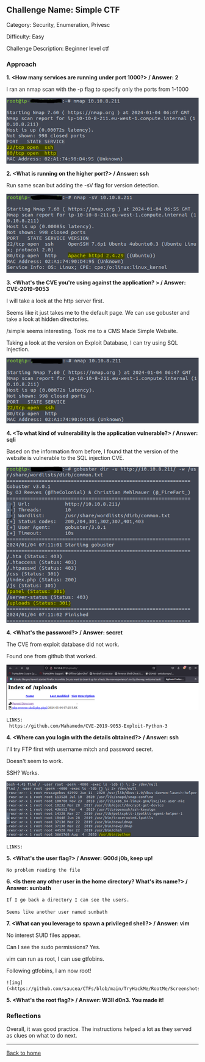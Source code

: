 ## Challenge Name: Simple CTF
Category: Security, Enumeration, Privesc

Difficulty: Easy

Challenge Description: Beginner level ctf

### Approach

**1. <How many services are running under port 1000?> / Answer: 2**
  
  I ran an nmap scan with the -p flag to specify only the ports from 1-1000
  
  ![img](<https://github.com/saucea/CTFs/blob/main/TryHackMe/RootMe/Screenshots/Ports.PNG>)


**2. <What is running on the higher port?> / Answer: ssh**
  
  Run same scan but adding the -sV flag for version detection.

  ![img](<https://github.com/saucea/CTFs/blob/main/TryHackMe/RootMe/Screenshots/Apache_Version.PNG>)


**3. <What's the CVE you're using against the application? > / Answer: CVE-2019-9053**
  
  I will take a look at the http server first.
  
  Seems like it just takes me to the default page. We can use gobuster and take a look at hidden directories.
  
  /simple seems interesting. Took me to a CMS Made Simple Website.
  
  Taking a look at the version on Exploit Database, I can try using SQL Injection.

  ![img](<https://github.com/saucea/CTFs/blob/main/TryHackMe/RootMe/Screenshots/Service.PNG>)

**4. <To what kind of vulnerability is the application vulnerable?> / Answer: sqli**
  
  Based on the information from before, I found that the version of the website is vulnerable to the SQL injection CVE.

  ![img](<https://github.com/saucea/CTFs/blob/main/TryHackMe/RootMe/Screenshots/Directories.PNG>)



**4. <What's the password?> / Answer: secret**
  
  The CVE from exploit database did not work.
  
  Found one from github that worked.

  ![img](<https://github.com/saucea/CTFs/blob/main/TryHackMe/RootMe/Screenshots/Reverse_Shell_Upload.PNG>)

 

    LINKS:
     https://github.com/Mahamedm/CVE-2019-9053-Exploit-Python-3
     

**4. <Where can you login with the details obtained?> / Answer: ssh**
  
  I'll try FTP first with username mitch and password secret.
  
  Doesn't seem to work.
  
  SSH? Works.


  ![img](<https://github.com/saucea/CTFs/blob/main/TryHackMe/RootMe/Screenshots/Python.PNG>)


    LINKS:


**5. <What's the user flag?> / Answer: G00d j0b, keep up!**
	
	No problem reading the file


**6. <Is there any other user in the home directory? What's its name?> / Answer: sunbath**
    
    If I go back a directory I can see the users.
    
    Seems like another user named sunbath
    
    
**7. <What can you leverage to spawn a privileged shell?> / Answer: vim**
   
   No interest SUID files appear.
   
   Can I see the sudo permissions? Yes.
   
   vim can run as root, I can use gtfobins.
   
   Following gtfobins, I am now root!

	
    ![img](<https://github.com/saucea/CTFs/blob/main/TryHackMe/RootMe/Screenshots/Python.PNG>)

**5. <What's the root flag?> / Answer: W3ll d0n3. You made it!**
  
### Reflections

Overall, it was good practice. The instructions helped a lot as they served as clues on what to do next.
  

---
[Back to home](<https://github.com/saucea/CTFs/blob/main/README.md>)
